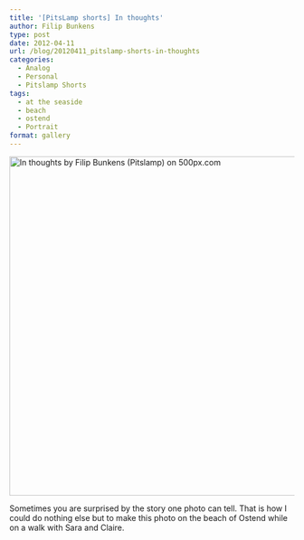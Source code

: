 ```yaml
---
title: '[PitsLamp shorts] In thoughts'
author: Filip Bunkens
type: post
date: 2012-04-11
url: /blog/20120411_pitslamp-shorts-in-thoughts
categories:
  - Analog
  - Personal
  - Pitslamp Shorts
tags:
  - at the seaside
  - beach
  - ostend
  - Portrait
format: gallery
---
```

[<img src="http://pcdn.500px.net/5993410/06bb9f6e94f9c16b428a3c11491c4dc3886214db/4.jpg" alt="In thoughts by Filip Bunkens (Pitslamp) on 500px.com" width="600" />][1]

Sometimes you are surprised by the story one photo can tell. That is how I could do nothing else but to make this photo on the beach of Ostend while on a walk with Sara and Claire.

 [1]: http://500px.com/photo/5993410
